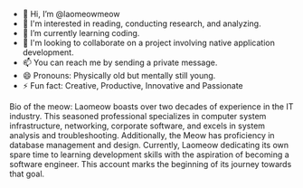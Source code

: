 - 👋 Hi, I’m @laomeowmeow
- 👀 I'm interested in reading, conducting research, and analyzing.
- 🌱 I’m currently learning coding.
- 💞️ I'm looking to collaborate on a project involving native application development.
- 📫 You can reach me by sending a private message.
- 😄 Pronouns: Physically old but mentally still young.
- ⚡ Fun fact: Creative, Productive, Innovative and Passionate

Bio of the meow:
Laomeow boasts over two decades of experience in the IT industry. This seasoned professional specializes in computer system infrastructure, networking, corporate software, and excels in system analysis and troubleshooting.
Additionally, the Meow has proficiency in database management and design. Currently, Laomeow dedicating its own spare time to learning development skills with the aspiration of becoming a software engineer. 
This account marks the beginning of its journey towards that goal.
